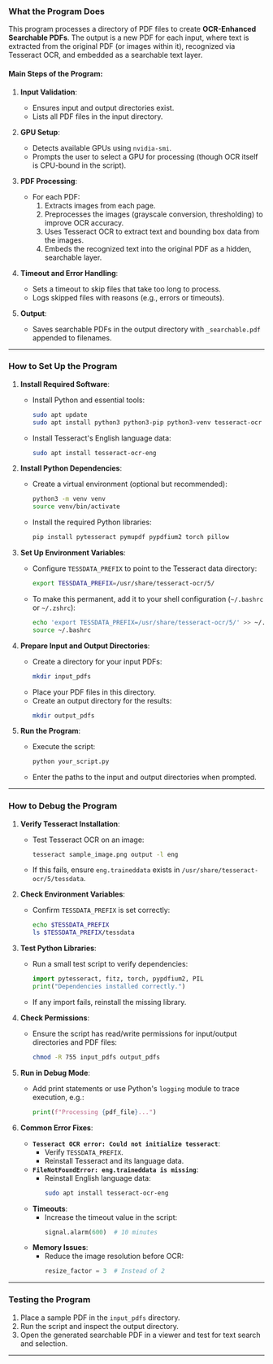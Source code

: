 ### **What the Program Does**

This program processes a directory of PDF files to create **OCR-Enhanced Searchable PDFs**. The output is a new PDF for each input, where text is extracted from the original PDF (or images within it), recognized via Tesseract OCR, and embedded as a searchable text layer.

#### **Main Steps of the Program**:
1. **Input Validation**:
   - Ensures input and output directories exist.
   - Lists all PDF files in the input directory.

2. **GPU Setup**:
   - Detects available GPUs using `nvidia-smi`.
   - Prompts the user to select a GPU for processing (though OCR itself is CPU-bound in the script).

3. **PDF Processing**:
   - For each PDF:
     1. Extracts images from each page.
     2. Preprocesses the images (grayscale conversion, thresholding) to improve OCR accuracy.
     3. Uses Tesseract OCR to extract text and bounding box data from the images.
     4. Embeds the recognized text into the original PDF as a hidden, searchable layer.

4. **Timeout and Error Handling**:
   - Sets a timeout to skip files that take too long to process.
   - Logs skipped files with reasons (e.g., errors or timeouts).

5. **Output**:
   - Saves searchable PDFs in the output directory with `_searchable.pdf` appended to filenames.

---

### **How to Set Up the Program**

1. **Install Required Software**:
   - Install Python and essential tools:
     ```bash
     sudo apt update
     sudo apt install python3 python3-pip python3-venv tesseract-ocr
     ```
   - Install Tesseract's English language data:
     ```bash
     sudo apt install tesseract-ocr-eng
     ```

2. **Install Python Dependencies**:
   - Create a virtual environment (optional but recommended):
     ```bash
     python3 -m venv venv
     source venv/bin/activate
     ```
   - Install the required Python libraries:
     ```bash
     pip install pytesseract pymupdf pypdfium2 torch pillow
     ```

3. **Set Up Environment Variables**:
   - Configure `TESSDATA_PREFIX` to point to the Tesseract data directory:
     ```bash
     export TESSDATA_PREFIX=/usr/share/tesseract-ocr/5/
     ```
   - To make this permanent, add it to your shell configuration (`~/.bashrc` or `~/.zshrc`):
     ```bash
     echo 'export TESSDATA_PREFIX=/usr/share/tesseract-ocr/5/' >> ~/.bashrc
     source ~/.bashrc
     ```

4. **Prepare Input and Output Directories**:
   - Create a directory for your input PDFs:
     ```bash
     mkdir input_pdfs
     ```
   - Place your PDF files in this directory.
   - Create an output directory for the results:
     ```bash
     mkdir output_pdfs
     ```

5. **Run the Program**:
   - Execute the script:
     ```bash
     python your_script.py
     ```
   - Enter the paths to the input and output directories when prompted.

---

### **How to Debug the Program**

1. **Verify Tesseract Installation**:
   - Test Tesseract OCR on an image:
     ```bash
     tesseract sample_image.png output -l eng
     ```
   - If this fails, ensure `eng.traineddata` exists in `/usr/share/tesseract-ocr/5/tessdata`.

2. **Check Environment Variables**:
   - Confirm `TESSDATA_PREFIX` is set correctly:
     ```bash
     echo $TESSDATA_PREFIX
     ls $TESSDATA_PREFIX/tessdata
     ```

3. **Test Python Libraries**:
   - Run a small test script to verify dependencies:
     ```python
     import pytesseract, fitz, torch, pypdfium2, PIL
     print("Dependencies installed correctly.")
     ```
   - If any import fails, reinstall the missing library.

4. **Check Permissions**:
   - Ensure the script has read/write permissions for input/output directories and PDF files:
     ```bash
     chmod -R 755 input_pdfs output_pdfs
     ```

5. **Run in Debug Mode**:
   - Add print statements or use Python's `logging` module to trace execution, e.g.:
     ```python
     print(f"Processing {pdf_file}...")
     ```

6. **Common Error Fixes**:
   - **`Tesseract OCR error: Could not initialize tesseract`**:
     - Verify `TESSDATA_PREFIX`.
     - Reinstall Tesseract and its language data.
   - **`FileNotFoundError: eng.traineddata is missing`**:
     - Reinstall English language data:
       ```bash
       sudo apt install tesseract-ocr-eng
       ```
   - **Timeouts**:
     - Increase the timeout value in the script:
       ```python
       signal.alarm(600)  # 10 minutes
       ```
   - **Memory Issues**:
     - Reduce the image resolution before OCR:
       ```python
       resize_factor = 3  # Instead of 2
       ```

---

### **Testing the Program**
1. Place a sample PDF in the `input_pdfs` directory.
2. Run the script and inspect the output directory.
3. Open the generated searchable PDF in a viewer and test for text search and selection.

---
